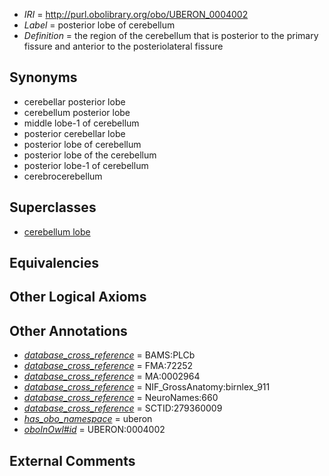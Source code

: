  * *IRI* = http://purl.obolibrary.org/obo/UBERON_0004002
 * *Label* = posterior lobe of cerebellum
 * *Definition* = the region of the cerebellum that is posterior to the primary fissure and anterior to the posteriolateral fissure

## Synonyms

 * cerebellar posterior lobe
 * cerebellum posterior lobe
 * middle lobe-1 of cerebellum
 * posterior cerebellar lobe
 * posterior lobe of cerebellum
 * posterior lobe of the cerebellum
 * posterior lobe-1 of cerebellum
 * cerebrocerebellum

## Superclasses

 * [cerebellum lobe](../../UBERON/93/UBERON_0005293.md)

## Equivalencies


## Other Logical Axioms


## Other Annotations

 * *[database_cross_reference](../../ef/oboInOwl#hasDbXref.md)* = BAMS:PLCb
 * *[database_cross_reference](../../ef/oboInOwl#hasDbXref.md)* = FMA:72252
 * *[database_cross_reference](../../ef/oboInOwl#hasDbXref.md)* = MA:0002964
 * *[database_cross_reference](../../ef/oboInOwl#hasDbXref.md)* = NIF_GrossAnatomy:birnlex_911
 * *[database_cross_reference](../../ef/oboInOwl#hasDbXref.md)* = NeuroNames:660
 * *[database_cross_reference](../../ef/oboInOwl#hasDbXref.md)* = SCTID:279360009
 * *[has_obo_namespace](../../ce/oboInOwl#hasOBONamespace.md)* = uberon
 * *[oboInOwl#id](../../id/oboInOwl#id.md)* = UBERON:0004002

## External Comments


